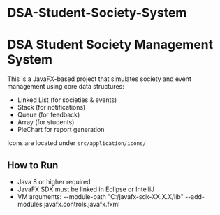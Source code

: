 # DSA-Student-Society-System
# DSA Student Society Management System

This is a JavaFX-based project that simulates society and event management using core data structures:
- Linked List (for societies & events)
- Stack (for notifications)
- Queue (for feedback)
- Array (for students)
- PieChart for report generation

Icons are located under `src/application/icons/`

## How to Run

- Java 8 or higher required
- JavaFX SDK must be linked in Eclipse or IntelliJ
- VM arguments:
--module-path "C:/javafx-sdk-XX.X.X/lib" --add-modules javafx.controls,javafx.fxml
